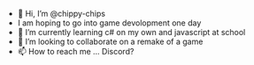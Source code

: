 - 👋 Hi, I’m @chippy-chips
- I am hoping to go into game devolopment one day
- 🌱 I’m currently learning c# on my own and javascript at school
- 💞️ I’m looking to collaborate on a remake of a game
- 📫 How to reach me ... Discord?

<!---
chippy-chips/chippy-chips is a  special  repository because its `README.md` (this file) appears on your GitHub profile.
You can click the Preview link to take a look at your changes.
--->
